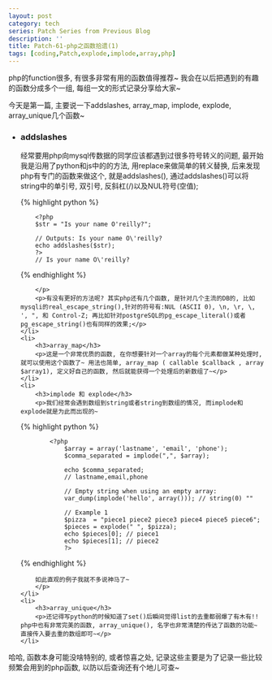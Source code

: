 ```yaml
---
layout: post
category: tech
series: Patch Series from Previous Blog
description: ''
title: Patch-61-php之函数拾遗(1)
tags: [coding,Patch,explode,implode,array,php]
---
```


php的function很多, 有很多非常有用的函数值得推荐~ 我会在以后把遇到的有趣的函数分成多个一组, 每组一文的形式记录分享给大家~

今天是第一篇, 主要说一下addslashes, array_map, implode, explode, array_unique几个函数~

<ul>
	<li>
		<h3>addslashes</h3>
		<p>经常要用php向mysql传数据的同学应该都遇到过很多符号转义的问题, 最开始我是沿用了python和js中的的方法, 用replace来做简单的转义替换, 后来发现php有专门的函数来做这个, 就是addslashes(), 通过addslashes()可以将string中的单引号, 双引号, 反斜杠(/)以及NUL符号(空值);
		
{% highlight python %}

		<?php
		$str = "Is your name O'reilly?";

		// Outputs: Is your name O\'reilly?
		echo addslashes($str);
		?>
		// Is your name O\'reilly?
		
{% endhighlight %}

		</p>
		<p>有没有更好的方法呢? 其实php还有几个函数, 是针对几个主流的DB的, 比如mysqli的real_escape_string(),针对的符号有:NUL (ASCII 0), \n, \r, \, ', ", 和 Control-Z; 再比如针对postgreSQL的pg_escape_literal()或者pg_escape_string()也有同样的效果;</p>
	</li>
	<li>
		<h3>array_map</h3>
		<p>这是一个非常优质的函数, 在你想要针对一个array的每个元素都做某种处理时, 就可以使用这个函数了~ 用法也简单, array_map ( callable $callback , array $array1), 定义好自己的函数, 然后就能获得一个处理后的新数组了~</p>
	</li>
	<li>
		<h3>implode 和 explode</h3>
		<p>我们经常会遇到数组到string或者string到数组的情况, 而implode和explode就是为此而出现的~ 
		
{% highlight python %}

			<?php
				$array = array('lastname', 'email', 'phone');
				$comma_separated = implode(",", $array);

				echo $comma_separated; 
				// lastname,email,phone

				// Empty string when using an empty array:
				var_dump(implode('hello', array())); // string(0) ""

				// Example 1
				$pizza  = "piece1 piece2 piece3 piece4 piece5 piece6";
				$pieces = explode(" ", $pizza);
				echo $pieces[0]; // piece1
				echo $pieces[1]; // piece2
				?>
		
{% endhighlight %}

		如此直观的例子我就不多说神马了~
		</p>
	</li>
	<li>
		<h3>array_unique</h3>
		<p>还记得写python的时候知道了set()后瞬间觉得list的去重都弱爆了有木有!! php中也有非常完美的函数, array_unique(), 名字也非常清楚的传达了函数的功能~ 直接传入要去重的数组即可~</p>
	</li>
</ul>

哈哈, 函数本身可能没啥特别的, 或者惊喜之处, 记录这些主要是为了记录一些比较频繁会用到的php函数, 以防以后查询还有个地儿可查~
